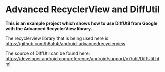 Advanced RecyclerView and DiffUtil
==================================

**This is an example project which shows how to use DiffUtil from Google with the Advanced RecyclerView library.**  

The recyclerview library that is being used here is: https://github.com/h6ah4i/android-advancedrecyclerview

The source of DiffUtil can be found here: https://developer.android.com/reference/android/support/v7/util/DiffUtil.html